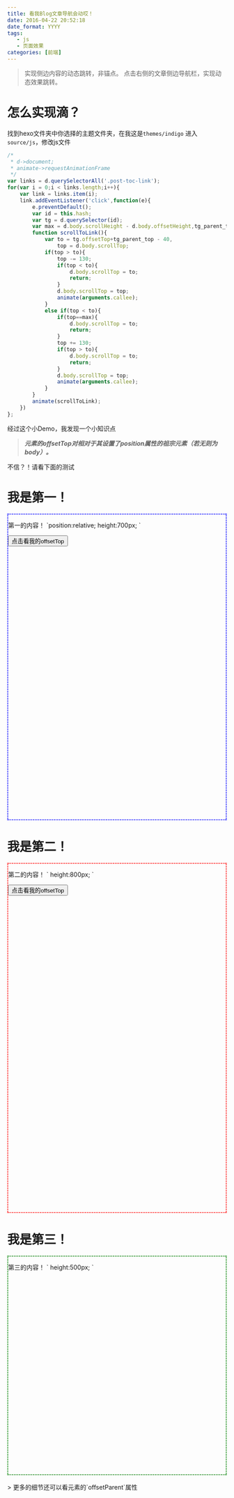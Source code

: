 ```yaml
---
title: 看我Blog文章导航会动哎！
date: 2016-04-22 20:52:18
date_format: YYYY
tags: 
   - js
   - 页面效果
categories: [前端]
---
```

> 实现侧边内容的动态跳转，非锚点。
> 点击右侧的文章侧边导航栏，实现动态效果跳转。

# 怎么实现滴？
 找到hexo文件夹中你选择的主题文件夹，在我这是`themes/indigo`
 进入`source/js`，修改js文件
 <!-- more -->
```javascript
/*
 * d->document;
 * animate->requestAnimationFrame
 */
var links = d.querySelectorAll('.post-toc-link');
for(var i = 0;i < links.length;i++){
	var link = links.item(i);
	link.addEventListener('click',function(e){
		e.preventDefault();
		var id = this.hash;
		var tg = d.querySelector(id);
		var max = d.body.scrollHeight - d.body.offsetHeight,tg_parent_top = tg.offsetParent.offsetTop;
		function scrollToLink(){
			var to = tg.offsetTop+tg_parent_top - 40,
				top = d.body.scrollTop;
			if(top > to){
				top -= 130;
				if(top < to){
					d.body.scrollTop = to;
					return;
				}
				d.body.scrollTop = top;
				animate(arguments.callee);
			}
			else if(top < to){
				if(top==max){
					d.body.scrollTop = to;
					return;
				}
				top += 130;
				if(top > to){
					d.body.scrollTop = to;
					return;
				}
				d.body.scrollTop = top;
				animate(arguments.callee);
			}	
		}
		animate(scrollToLink);
	})
};
```
经过这个小Demo，我发现一个小知识点
> ***元素的offsetTop对相对于其设置了position属性的祖宗元素（若无则为body）。***

不信？！请看下面的测试

# 我是第一！
<div style="position:relative;height:700px; border:2px dotted blue;">
 <p>第一的内容！ `position:relative; height:700px; `
	<div>
	<script>function alertAttr(obj,attr){alert(obj[attr]);}</script>
	<button onclick="alertAttr(this,'offsetTop')">点击看我的offsetTop</button>
	</div>
 </p>
</div>

# 我是第二！
<div style="height:800px; border:2px dotted red;">
 <p>第二的内容！ ` height:800px; `</p>
 <button onclick="alertAttr(this,'offsetTop')">点击看我的offsetTop</button>
</div>

# 我是第三！
<div style="height:500px; border:2px dotted green;">
 <p>第三的内容！ ` height:500px; `</p>
</div>
<br>  
> 更多的细节还可以看元素的`offsetParent`属性